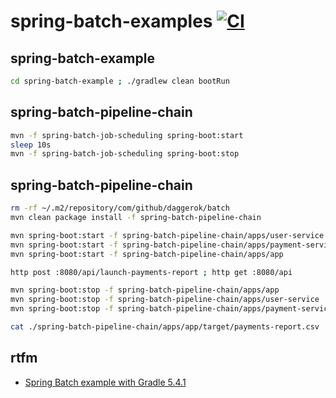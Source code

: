 # spring-batch-examples [![CI](https://github.com/daggerok/spring-batch-examples/actions/workflows/ci.yaml/badge.svg)](https://github.com/daggerok/spring-batch-examples/actions/workflows/ci.yaml)

<!-- ord Travis CI status: 
[![Build Status](https://travis-ci.org/daggerok/spring-batch-example.svg?branch=master)](https://travis-ci.org/daggerok/spring-batch-example)
-->

## spring-batch-example
```bash
cd spring-batch-example ; ./gradlew clean bootRun
```

## spring-batch-pipeline-chain
```bash
mvn -f spring-batch-job-scheduling spring-boot:start
sleep 10s
mvn -f spring-batch-job-scheduling spring-boot:stop
```

## spring-batch-pipeline-chain
```bash
rm -rf ~/.m2/repository/com/github/daggerok/batch
mvn clean package install -f spring-batch-pipeline-chain

mvn spring-boot:start -f spring-batch-pipeline-chain/apps/user-service
mvn spring-boot:start -f spring-batch-pipeline-chain/apps/payment-service
mvn spring-boot:start -f spring-batch-pipeline-chain/apps/app

http post :8080/api/launch-payments-report ; http get :8080/api

mvn spring-boot:stop -f spring-batch-pipeline-chain/apps/app
mvn spring-boot:stop -f spring-batch-pipeline-chain/apps/user-service
mvn spring-boot:stop -f spring-batch-pipeline-chain/apps/payment-service

cat ./spring-batch-pipeline-chain/apps/app/target/payments-report.csv
```

## rtfm
* [Spring Batch example with Gradle 5.4.1](./spring-batch-example/)
